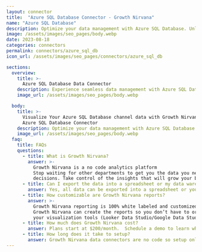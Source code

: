 ```yaml
---
layout: connector
title:  "Azure SQL Database Connector - Growth Nirvana"
name: "Azure SQL Database"
description: Optimize your data management with Azure SQL Database. Unlock the power of advanced analytics and intelligent features. Scale up or down effortlessly, while ensuring data security and high availability across your applications.
image: /assets/images/seo_pages/body.webp
date: 2023-08-18
categories: connectors
permalink: connectors/azure_sql_db
icon_url: /assets/images/seo_pages/connectors/azure_sql_db

sections:
  overview:
    title: >-
      Azure SQL Database Data Connector
    description: Experience seamless data management with Azure SQL Database connector. Easily scale and secure your databases, ensuring high availability and performance. Empower your applications with features like built-in intelligence and advanced analytics. Leverage Azure's powerful cloud infrastructure for reliable and efficient database operations.
    image_url: /assets/images/seo_pages/body.webp

  body:
    title: >-
      Visualize Your Azure SQL Database channel data with Growth Nirvana's
      Azure SQL Database Connector
    description: Optimize your data management with Azure SQL Database. Unlock the power of advanced analytics and intelligent features. Scale up or down effortlessly, while ensuring data security and high availability across your applications.
    image_url: /assets/images/seo_pages/body.webp
  faq:
    title: FAQs
    questions:
      - title: What is Growth Nirvana?
        answer: >-
          Growth Nirvana is a no code analytics platform 
          Stop waiting for other departments to get you the data you need to make critical business 
          decisions. Take control of the insights that will grow your business.
      - title: Can I export the data into a spreadsheet or my data warehouse?
        answer: Yes, all data can be exported into a spreadsheet or your data warehouse (Google BigQuery, AWS, Snowflake, Azure, etc)
      - title: How customizable are Growth Nirvana reports?
        answer: >-
          Growth Nirvana reporting is 100% white labeled and customized to your specifications.
          Growth Nirvana can create the reports so you don’t have to or you can connect
          your visualization tools (Looker Data Studio/Google Data Studio, Tableau, PowerBI, etc) to Growth Nirvana.
      - title: How much does Growth Nirvana cost?
        answer: Plans start at $200/month.  Schedule a demo to learn what plan is best for you.
      - title: How long does it take to setup?
        answer: Growth Nirvana data connectors are no code so setup only requires a few clicks.
---
```

